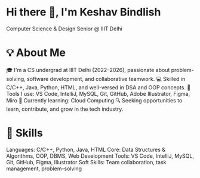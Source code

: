 # Hi there 👋, I'm Keshav Bindlish
Computer Science & Design Senior @ IIIT Delhi

# 💡 About Me
🎓 I'm a CS undergrad at IIIT Delhi (2022–2026), passionate about problem-solving, software development, and collaborative teamwork.
💻 Skilled in C/C++, Java, Python, HTML, and well-versed in DSA and OOP concepts.
🧰 Tools I use: VS Code, IntelliJ, MySQL, Git, GitHub, Adobe Illustrator, Figma, Miro
🌱 Currently learning: Cloud Computing
🔍 Seeking opportunities to learn, contribute, and grow in the tech industry.

# 🧠 Skills
Languages: C/C++, Python, Java, HTML
Core: Data Structures & Algorithms, OOP, DBMS, Web Development
Tools: VS Code, IntelliJ, MySQL, Git, GitHub, Figma, Illustrator
Soft Skills: Team collaboration, task management, problem-solving
